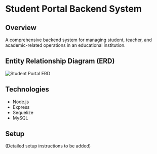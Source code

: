 # Student Portal Backend System

## Overview
A comprehensive backend system for managing student, teacher, and academic-related operations in an educational institution.

## Entity Relationship Diagram (ERD)
![Student Portal ERD](https://i.ibb.co/8LQzDB4Q/student-erd.png)

## Technologies
- Node.js
- Express
- Sequelize
- MySQL

## Setup
(Detailed setup instructions to be added)